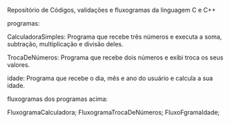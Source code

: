 
 Repositório de Códigos, validações e fluxogramas da linguagem C e C++ 

programas:

CalculadoraSimples: Programa que recebe três números e executa a soma, subtração, multiplicação e divisão deles.

TrocaDeNúmeros: Programa que recebe dois números e exibi troca os seus valores.

idade: Programa que recebe o dia, mês e ano do usuário e calcula a sua idade.

fluxogramas dos programas acima:

FluxogramaCalculadora;
FluxogramaTrocaDeNúmeros;
FluxoFgramaIdade;
